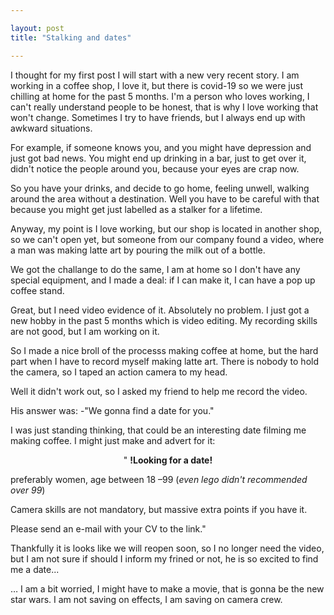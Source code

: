 ```yaml
---

layout: post
title: "Stalking and dates"

---
```



<p>I thought for my first post I will start with a new very recent story. I am working in a coffee shop, I love it, but there is covid-19 so we were just chilling at home for the past 5 months. I&#39;m a person who loves working, I can&#39;t really understand people to be honest, that is why I love working that won&#39;t change. Sometimes I try to have friends, but I always end up with awkward situations.</p>

<p>For example, if someone knows you, and you might have depression and just got bad news. You might end up drinking in a bar, just to get over it, didn&#39;t notice the people around you, because your eyes are crap now.</p>

<p>So you have your drinks, and decide to go home, feeling unwell, walking around the area without a destination. Well you have to be careful with that because you might get just labelled as a stalker for a lifetime.</p>

<p>Anyway, my point is I love working, but our shop is located in another shop, so we can&#39;t open yet, but someone from our company found a video, where a man was making latte art by pouring the milk out of a bottle.</p>

<p>We got the challange to do the same, I am at home so I don&#39;t have any special equipment, and I made a deal: if I can make it, I can have a pop up coffee stand.</p>

Great, but I need video evidence of it. Absolutely no problem. I just got a new hobby in the past 5 months which is video editing. My recording skills are not good, but I am working on it.

So I made a nice broll of the processs making coffee at home, but the hard part when I have to record myself making latte art. There is nobody to hold the camera, so I taped an action camera to my head.

Well it didn&#39;t work out, so I asked my friend to help me record the video.

His answer was: -&quot;We gonna find a date for you.&quot;

I was just standing thinking, that could be an interesting date filming me making coffee. I might just make and advert for it:

<p style="text-align: center">
&quot; <b>!Looking for a date!</b><br>

preferably women, age between 18 –99 (<i>even lego didn&#39;t recommended over 99</i>)<br>

Camera skills are not mandatory, but massive extra points if you have it.<br>

Please send an e-mail with your CV to the link.&quot;
</p >

Thankfully it is looks like we will reopen soon, so I no longer need the video, but I am not sure if should I inform my frined or not, he is so excited to find me a date...

… I am a bit worried, I might have to make a movie, that is gonna be the new star wars. I am not saving on effects, I am saving on camera crew.